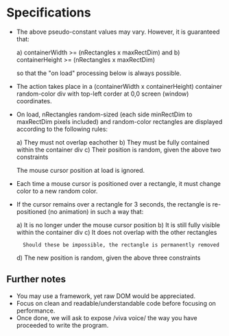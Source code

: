 Specifications
==============

- The above pseudo-constant values may vary. However, it is guaranteed that:

	a) containerWidth >= (nRectangles x maxRectDim)
		and
	b) containerHeight >= (nRectangles x maxRectDim)

	so that the "on load" processing below is always possible.

- The action takes place in a (containerWidth x containerHeight) container random-color div with top-left corder at 0,0 screen (window) coordinates.

- On load, nRectangles random-sized (each side minRectDim to maxRectDim pixels included) and random-color rectangles are displayed according to the following rules:

	a) They must not overlap eachother
	b) They must be fully contained within the container div
	c) Their position is random, given the above two constraints

	The mouse cursor position at load is ignored.

- Each time a mouse cursor is positioned over a rectangle, it must change color to a new random color.

- If the cursor remains over a rectangle for 3 seconds, the rectangle is re-positioned (no animation) in such a way that:

	a) It is no longer under the mouse cursor position
	b) It is still fully visible within the container div
	c) It does not overlap with the other rectangles

		Should these be impossible, the rectangle is permanently removed

	d) The new position is random, given the above three constraints


Further notes
-------------
- You may use a framework, yet raw DOM would be appreciated.
- Focus on clean and readable/understandable code before focusing on performance.
- Once done, we will ask to expose /viva voice/ the way you have proceeded to write the program.